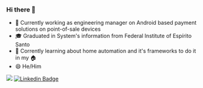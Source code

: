 ### Hi there 👋


- 🔭 Currently working as engineering manager on Android based payment solutions on point-of-sale devices
- 🎓 Graduated in System's information from Federal Institute of Espírito Santo
- 🌱 Corrently learning about home automation and it's frameworks to do it in my 🏠
- 😄 He/Him

![](https://komarev.com/ghpvc/?username=filpgame&color=green)
[![Linkedin Badge](https://img.shields.io/badge/-LinkedIn-blue?style=flat-square&logo=Linkedin&logoColor=white&link=https://www.linkedin.com/in/flprodrigues/)](https://www.linkedin.com/in/flprodrigues)

<!--
**filpgame/filpgame** is a ✨ _special_ ✨ repository because its `README.md` (this file) appears on your GitHub profile.

Here are some ideas to get you started:

- 👯 I’m looking to collaborate on ...
- 🤔 I’m looking for help with ...



- ⚡ Fun fact: ...
-->

